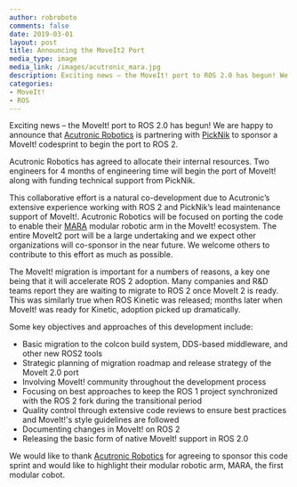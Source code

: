 ```yaml
---
author: robroboto
comments: false
date: 2019-03-01
layout: post
title: Announcing the MoveIt2 Port
media_type: image
media_link: /images/acutronic_mara.jpg
description: Exciting news – the MoveIt! port to ROS 2.0 has begun! We are happy to announce that [Acutronic Robotics](https://acutronicrobotics.com/) is partnering with [PickNik](https://picknik.ai/) to sponsor a MoveIt! codesprint to begin the port to ROS 2.
categories:
- MoveIt!
- ROS
---
```


Exciting news – the MoveIt! port to ROS 2.0 has begun! We are happy to announce that [Acutronic Robotics](https://acutronicrobotics.com/) is partnering with [PickNik](https://picknik.ai/) to sponsor a MoveIt! codesprint to begin the port to ROS 2.

Acutronic Robotics has agreed to allocate their internal resources. Two engineers for 4 months of engineering time will begin the port of MoveIt! along with funding technical support from PickNik.

This collaborative effort is a natural co-development due to Acutronic’s extensive experience working with ROS 2 and PickNik’s lead maintenance support of MoveIt!. Acutronic Robotics will be focused on porting the code to enable their [MARA](https://acutronicrobotics.com/products/mara/) modular robotic arm in the MoveIt! ecosystem. The entire MoveIt2 port will be a large undertaking and we expect other organizations will co-sponsor in the near future. We welcome others to contribute to this effort as much as possible.

The MoveIt! migration is important for a numbers of reasons, a key one being that it will accelerate ROS 2 adoption. Many companies and R&D teams report they are waiting to migrate to ROS 2 once MoveIt 2 is ready. This was similarly true when ROS Kinetic was released; months later when MoveIt! was ready for Kinetic, adoption picked up dramatically.

Some key objectives and approaches of this development include:
* Basic migration to the colcon build system, DDS-based middleware, and other new ROS2 tools
* Strategic planning of migration roadmap and release strategy of the MoveIt 2.0 port
* Involving MoveIt! community throughout the development process
* Focusing on best approaches to keep the ROS 1 project synchronized with the ROS 2 fork during the transitional period
* Quality control through extensive code reviews to ensure best practices and MoveIt!'s style guidelines are followed
* Documenting changes in MoveIt! on ROS 2
* Releasing the basic form of native MoveIt! support in ROS 2.0

We would like to thank [Acutronic Robotics](https://acutronicrobotics.com/) for agreeing to sponsor this code sprint and would like to highlight their modular robotic arm, MARA, the first modular cobot.
